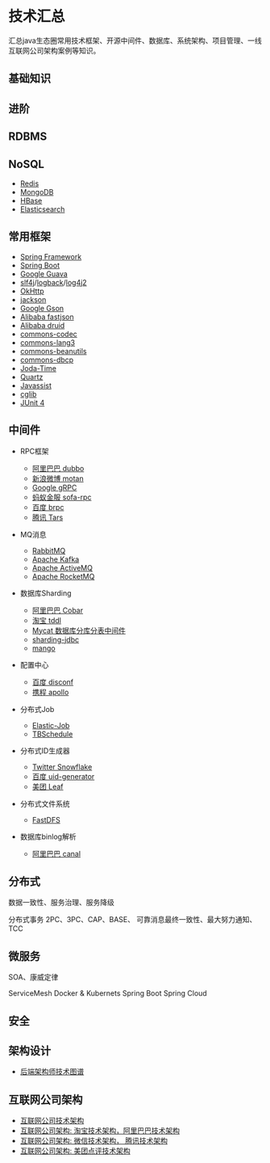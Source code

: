 # 技术汇总
汇总java生态圈常用技术框架、开源中间件、数据库、系统架构、项目管理、一线互联网公司架构案例等知识。

## 基础知识

## 进阶

## RDBMS

## NoSQL
* [Redis](https://redis.io/)
* [MongoDB](https://www.mongodb.com/)
* [HBase](http://hbase.apache.org/)
* [Elasticsearch](https://www.elastic.co/products/elasticsearch)

## 常用框架
* [Spring Framework](https://spring.io/projects/spring-framework)
* [Spring Boot](https://spring.io/projects/spring-boot)
* [Google Guava](https://github.com/google/guava)
* [slf4j](https://www.slf4j.org/)/[logback](https://logback.qos.ch/)/[log4j2](https://logging.apache.org/log4j/2.x/)
* [OkHttp](http://square.github.io/okhttp/)
* [jackson](http://wiki.fasterxml.com/JacksonHome)
* [Google Gson](https://github.com/google/gson)
* [Alibaba fastjson](https://github.com/alibaba/fastjson)
* [Alibaba druid](https://github.com/alibaba/druid)
* [commons-codec](http://commons.apache.org/proper/commons-codec/)
* [commons-lang3](https://commons.apache.org/proper/commons-lang/)
* [commons-beanutils](http://commons.apache.org/proper/commons-beanutils/)
* [commons-dbcp](http://commons.apache.org/proper/commons-dbcp/)
* [Joda-Time](http://www.joda.org/joda-time/)
* [Quartz](http://www.quartz-scheduler.org/)
* [Javassist](http://jboss-javassist.github.io/javassist/)
* [cglib](https://github.com/cglib/cglib)
* [JUnit 4](https://junit.org/junit4/)

## 中间件
* RPC框架
  - [阿里巴巴 dubbo](http://dubbo.io/)
  - [新浪微博 motan](https://github.com/weibocom/motan)
  - [Google gRPC](https://www.grpc.io/)
  - [蚂蚁金服 sofa-rpc](https://github.com/alipay/sofa-rpc)
  - [百度 brpc](https://github.com/brpc/brpc)
  - [腾讯 Tars](https://github.com/Tencent/Tars)

* MQ消息
  - [RabbitMQ](http://www.rabbitmq.com/)
  - [Apache Kafka](http://kafka.apache.org/)
  - [Apache ActiveMQ](http://activemq.apache.org/)
  - [Apache RocketMQ](https://rocketmq.apache.org/)

* 数据库Sharding
  - [阿里巴巴 Cobar](https://github.com/alibaba/cobar)
  - [淘宝 tddl](https://github.com/alibaba/tb_tddl)
  - [Mycat 数据库分库分表中间件](http://www.mycat.io/)
  - [sharding-jdbc](http://shardingjdbc.io/)
  - [mango](http://mango.jfaster.org/)

* 配置中心
  - [百度 disconf](https://github.com/knightliao/disconf)
  - [携程 apollo](https://github.com/ctripcorp/apollo)

* 分布式Job
  - [Elastic-Job](http://elasticjob.io/)
  - [TBSchedule](http://code.taobao.org/p/tbschedule/wiki/tbschedule-quick-start/)

* 分布式ID生成器
  - [ Twitter Snowflake](https://github.com/twitter/snowflake)
  - [百度 uid-generator](https://github.com/baidu/uid-generator)
  - [美团 Leaf](https://tech.meituan.com/MT_Leaf.html)

* 分布式文件系统
  - [FastDFS](https://github.com/happyfish100/fastdfs)

* 数据库binlog解析
  - [阿里巴巴 canal](https://github.com/alibaba/canal)

## 分布式
数据一致性、服务治理、服务降级

分布式事务
2PC、3PC、CAP、BASE、 可靠消息最终一致性、最大努力通知、TCC

## 微服务
SOA、康威定律

ServiceMesh
Docker & Kubernets
Spring Boot
Spring Cloud

## 安全

## 架构设计
* [后端架构师技术图谱](https://github.com/xingshaocheng/architect-awesome)

## 互联网公司架构
* [互联网公司技术架构](https://github.com/davideuler/architecture.of.internet-product)
* [互联网公司架构: 淘宝技术架构，阿里巴巴技术架构](https://github.com/davideuler/architecture.taobao-alibaba)
* [互联网公司架构: 微信技术架构， 腾讯技术架构](https://github.com/davideuler/architecture.wechat-tencent)
* [互联网公司架构: 美团点评技术架构](https://github.com/davideuler/architecture.meituan-dianping)
